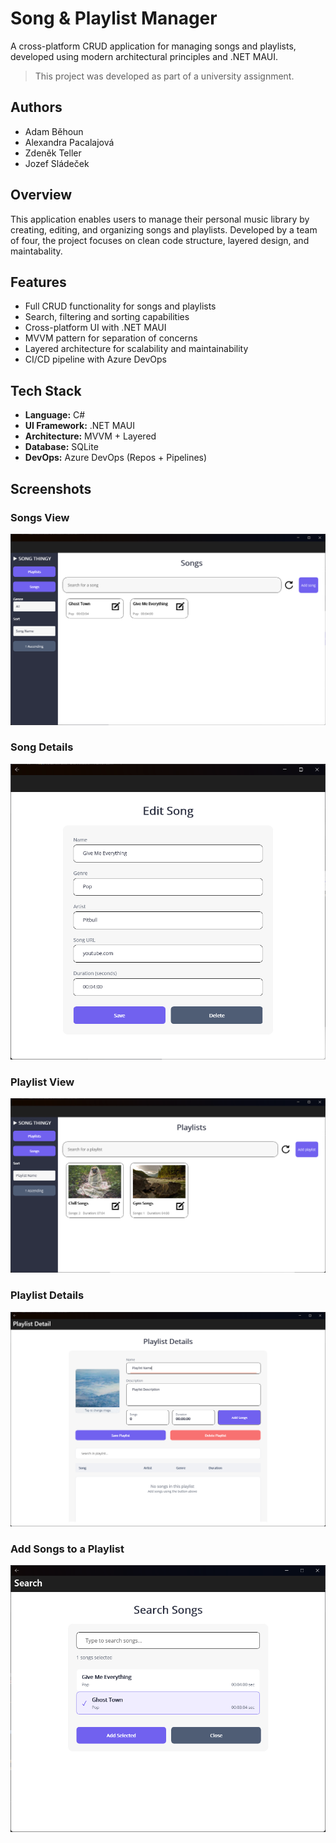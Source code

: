 # Song & Playlist Manager

A cross-platform CRUD application for managing songs and playlists, developed using modern architectural principles and .NET MAUI.

> This project was developed as part of a university assignment.

## Authors
- Adam Běhoun
- Alexandra Pacalajová
- Zdeněk Teller
- Jozef Sládeček

## Overview

This application enables users to manage their personal music library by creating, editing, and organizing songs and playlists. Developed by a team of four, the project focuses on clean code structure, layered design, and maintabality.

## Features

- Full CRUD functionality for songs and playlists  
- Search, filtering and sorting capabilities  
- Cross-platform UI with .NET MAUI  
- MVVM pattern for separation of concerns  
- Layered architecture for scalability and maintainability  
- CI/CD pipeline with Azure DevOps  

## Tech Stack

- **Language:** C#  
- **UI Framework:** .NET MAUI  
- **Architecture:** MVVM + Layered  
- **Database:** SQLite
- **DevOps:** Azure DevOps (Repos + Pipelines)

## Screenshots

### Songs View
![Songs View](docs/images/song_view.png)

### Song Details
![Song Details](docs/images/song_details.png)

### Playlist View
![Playlist View](docs/images/playlist_view.png)

### Playlist Details
![Playlist Details](docs/images/playlist_details.png)

### Add Songs to a Playlist
![Adding Songs](docs/images/add_songs.png)
